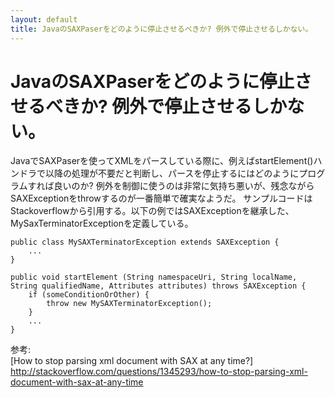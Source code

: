 ```yaml
---
layout: default
title: JavaのSAXPaserをどのように停止させるべきか? 例外で停止させるしかない。
---
```


# JavaのSAXPaserをどのように停止させるべきか? 例外で停止させるしかない。

JavaでSAXPaserを使ってXMLをパースしている際に、例えばstartElement()ハンドラで以降の処理が不要だと判断し、パースを停止するにはどのようにプログラムすれば良いのか?
例外を制御に使うのは非常に気持ち悪いが、残念ながらSAXExceptionをthrowするのが一番簡単で確実なようだ。
サンプルコードはStackoverflowから引用する。以下の例ではSAXExceptionを継承した、MySaxTerminatorExceptionを定義している。

    public class MySAXTerminatorException extends SAXException {
        ...
    }
    
    public void startElement (String namespaceUri, String localName, String qualifiedName, Attributes attributes) throws SAXException {
        if (someConditionOrOther) {
            throw new MySAXTerminatorException();
        }
        ...
    }

参考:  
[How to stop parsing xml document with SAX at any time?] http://stackoverflow.com/questions/1345293/how-to-stop-parsing-xml-document-with-sax-at-any-time

